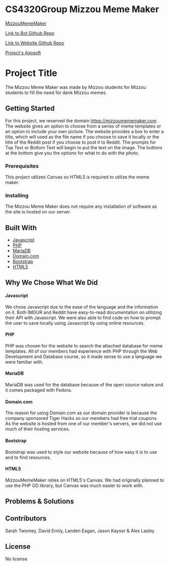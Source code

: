 # CS4320Group Mizzou Meme Maker

[MizzouMemeMaker](https://mizzoumememaker.com)

[Link to Bot Github Repo](https://github.com/jpk2f2/MemeZouBot)

[Link to Website Github Repo](https://github.com/jpk2f2/MemeZouSite)

[Project's Axosoft](https://cs4320groupproj.axosoft.com)

# Project Title

The Mizzou Meme Maker was made by Mizzou students for Mizzou students to fill the need for dank Mizzou memes.

## Getting Started

For this project, we reserved the domain https://mizzoumememaker.com . The website gives an option to choose from a series of meme templates or an option to include your own picture. The website provides a box to enter a title, which will used as the file name if you choose to save it locally or the title of the Reddit post if you choose to post it to Reddit. The prompts for Top Text or Bottom Text will begin to put the text on the image. The buttons at the bottom give you the options for what to do with the photo.

### Prerequisites

This project utilizes Canvas so HTML5 is required to utilize the meme maker. 

### Installing

The Mizzou Meme Maker does not require any installation of software as the site is hosted on our server.

## Built With

* [Javascript](http://www.javascript.com)
* [PHP](https://www.php.net)
* [MariaDB](https://mariadb.org)
* [Domain.com](https://www.domain.com)
* [Bootstrap](https://getbootstrap.com)
* [HTML5](https://www.w3.org/TR/html5/)

## Why We Chose What We Did
#### Javascript
We chose Javascript due to the ease of the language and the information on it. Both IMGUR and Reddit have easy-to-read documentation on utilizing their API with Javascript. We were also able to find code on how to prompt the user to save locally using Javascript by using online resources. 

#### PHP
PHP was chosen for the website to search the attached database for meme templates. All of our members had experience with PHP through the Web Development and Database course, so it made sense to use a language we were familiar with.

#### MariaDB
MariaDB was used for the database because of the open source nature and it comes packaged with Fedora. 

#### Domain.com
The reason for using Domain.com as our domain provider is because the company sponsored Tiger Hacks so our members had free trial coupons. As the website is hosted from one of our member's servers, we did not use much of their hosting services.

#### Bootstrap
Bootstrap was used to style our website because of how easy it is to use and to find resources. 

#### HTML5
MizzouMemeMaker relies on HTML5's Canvas. We had originally planned to use the PHP GD library, but Canvas was much easier to work with.

## Problems & Solutions

## Contributors

Sarah Twomey, David Emily, Landen Eagan, Jason Kayser & Alex Lasley

## License

No license
